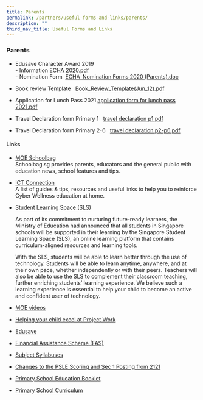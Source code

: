 ```yaml
---
title: Parents
permalink: /partners/useful-forms-and-links/parents/
description: ""
third_nav_title: Useful Forms and Links
---
```

### **Parents**

*   Edusave Character Award 2019  
    \- Information&nbsp;[ECHA 2020.pdf](/files/ECHA%20%202020.pdf)<br>
    \- Nomination Form&nbsp;&nbsp;[ECHA\_Nomination Forms 2020 (Parents).doc](/files/ECHA_Nomination%20Forms%202020%20(Parents).pdf)
    
*   Book review Template&nbsp; &nbsp;[Book\_Review\_Template(Jun\_12).pdf](/files/Book_Review_Template(Jun_12).pdf)
      
    
*   Application for Lunch Pass 2021&nbsp;[application form for lunch pass 2021.pdf](/files/application%20form%20for%20lunch%20pass.pdf)
      
    
*   Travel Declaration form Primary 1&nbsp; &nbsp;[travel declaration p1.pdf](/files/travel%20declaration%20p1.pdf)
      
    
*   Travel Declaration form Primary 2-6&nbsp; &nbsp;[travel declaration p2-p6.pdf](/files/travel%20declaration%20p2-p6.pdf)

#### **Links**
*   [MOE Schoolbag](https://www.schoolbag.sg/)&nbsp;  
    Schoolbag.sg provides parents, educators and the general public with education news, school features and tips.  
      
    
*   [ICT Connection](https://ictconnection.moe.edu.sg/cyber-wellness/for-parents)  
    A list of guides &amp; tips, resources and useful links to help you to reinforce Cyber Wellness education at home.  
      
    
*   [Student Learning Space (SLS)](https://vle.learning.moe.edu.sg/login)  
    
    As part of its commitment to nurturing future-ready learners, the Ministry of Education had announced that all students in Singapore schools will be supported in their learning by the Singapore Student Learning Space (SLS), an online learning platform that contains curriculum-aligned resources and learning tools.
    
    With the SLS, students will be able to learn better through the use of technology. Students will be able to learn anytime, anywhere, and at their own pace, whether independently or with their peers. Teachers will also be able to use the SLS to complement their classroom teaching, further enriching students’ learning experience. We believe such a learning experience is essential to help your child to become an active and confident user of technology.
    
*   [MOE videos](https://www.youtube.com/channel/UC8PAXQlNeQ5w4n4uKC0hRmw)&nbsp;

*   [Helping your child excel at Project Work](https://www.nlb.gov.sg/sure/wp-content/uploads/2013/07/Parents-guidebook_FA.pdf)  
      
    
*   [Edusave](https://www.moe.gov.sg/education/edusave)  
      
    
*   [Financial Assistance Scheme (FAS)](https://www.moe.gov.sg/education/financial-assistance)  
      
    
*   [Subject Syllabuses](https://www.moe.gov.sg/education/syllabuses/)  
      
    
*   [Changes to the PSLE Scoring and Sec 1 Posting from 2121](https://www.moe.gov.sg/microsites/psle/)  
      
    
*   [Primary School Education Booklet](https://www.moe.gov.sg/education/primary/primary-school-education-booklet)  
      
    
*   [Primary School Curriculum](https://www.moe.gov.sg/education/primary/primary-school-curriculum)
